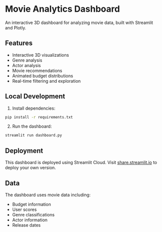 # Movie Analytics Dashboard

An interactive 3D dashboard for analyzing movie data, built with Streamlit and Plotly.

## Features
- Interactive 3D visualizations
- Genre analysis
- Actor analysis
- Movie recommendations
- Animated budget distributions
- Real-time filtering and exploration

## Local Development
1. Install dependencies:
```bash
pip install -r requirements.txt
```

2. Run the dashboard:
```bash
streamlit run dashboard.py
```

## Deployment
This dashboard is deployed using Streamlit Cloud. Visit [share.streamlit.io](https://share.streamlit.io) to deploy your own version.

## Data
The dashboard uses movie data including:
- Budget information
- User scores
- Genre classifications
- Actor information
- Release dates 
